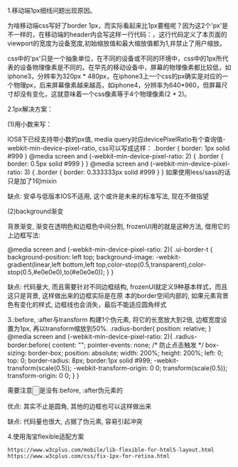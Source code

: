 1.移动端1px细线问题出现原因。

为啥移动端css写好了border 1px，而实际看起来比1px要粗呢？因为这2个'px'是不一样的，在移动端的header内会写这样一行代码：<meta name="viewport" content="width=device-width, initial-scale=1.0, maximum-scale=1.0, user-scalable=no">，这行代码定义了本页面的viewport的宽度为设备宽度,初始缩放值和最大缩放值都为1,并禁止了用户缩放。

css中的'px'只是一个抽象单位，在不同的设备或不同的环境中，css中的1px所代表的设备物理像素是不同的。在早先的移动设备中，屏幕的物理像素都比较低，如iphone3，分辨率为320px * 480px，在iphone3上一个css的px确实是对应的一个物理px，后来屏幕像素越来越高，如iphone4，分辨率为640*960，但屏幕尺寸却没有变化，这就意味着一个css像素等于4个物理像素(2 * 2)。

2.1px解决方案：

  (1)用小数来写：

  IOS8下已经支持带小数的px值, media query对应devicePixelRatio有个查询值-webkit-min-device-pixel-ratio, css可以写成这样：
  .border { border: 1px solid #999 }
  @media screen and (-webkit-min-device-pixel-ratio: 2) {
      .border { border: 0.5px solid #999 }
  }
  @media screen and (-webkit-min-device-pixel-ratio: 3) {
      .border { border: 0.333333px solid #999 }
  }
  如果使用less/sass的话只是加了1句mixin

  缺点: 安卓与低版本IOS不适用, 这个或许是未来的标准写法, 现在不做指望

  (2)background渐变

  背景渐变, 渐变在透明色和边框色中间分割, frozenUI用的就是这种方法, 借用它的上边框写法:

  @media screen and (-webkit-min-device-pixel-ratio: 2){
    .ui-border-t {
        background-position: left top;
        background-image: -webkit-gradient(linear,left bottom,left top,color-stop(0.5,transparent),color-stop(0.5,#e0e0e0),to(#e0e0e0));
    }
  }

  缺点: 代码量大, 而且需要针对不同边框结构, frozenUI就定义9种基本样式，而且这只是背景, 这样做出来的边框实际是在原       本的border空间内部的, 如果元素背景色有变化的样式, 边框线也会消失，最后不能适应圆角样式

3.:before, :after与transform
  构建1个伪元素, 将它的长宽放大到2倍, 边框宽度设置为1px, 再以transform缩放到50%.
  .radius-border{
    position: relative;
  }
  @media screen and (-webkit-min-device-pixel-ratio: 2){
      .radius-border:before{
          content: "";
          pointer-events: none; /* 防止点击触发 */
          box-sizing: border-box;
          position: absolute;
          width: 200%;
          height: 200%;
          left: 0;
          top: 0;
          border-radius: 8px;
          border:1px solid #999;
          -webkit-transform(scale(0.5));
          -webkit-transform-origin: 0 0;
          transform(scale(0.5));
          transform-origin: 0 0;
      }
  }

  需要注意<input type="button">是没有:before, :after伪元素的

  优点: 其实不止是圆角, 其他的边框也可以这样做出来

  缺点: 代码量也很大, 占据了伪元素, 容易引起冲突

  4.使用淘宝flexible适配方案

    https://www.w3cplus.com/mobile/lib-flexible-for-html5-layout.html
    https://www.w3cplus.com/css/fix-1px-for-retina.html


